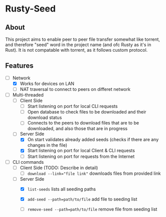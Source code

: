 # Rusty-Seed

## About 
This project aims to enable peer to peer file transfer somewhat like torrent, and therefore "seed" word in the project name (and ofc Rusty as it's in Rust). It is not compatable with torrent, as it follows custom protocol.

## Features
- [ ] Network
  - [x] Works for devices on LAN 
  - [ ] NAT traversal to connect to peers on differet network
- [ ] Multi-threaded
  - [ ] Client Side
    - [ ] Start listening on port for local CLI requests 
    - [ ] Open database to check files to be downloaded and their download status
    - [ ] Connects to the peers to download files that are to be downloaded, and also those that are in progress
  - [ ] Server Side
    - [x] On start validates already added seeds (checks if there are any changes in the file)
    - [x] Start listening on port for local Client & CLI requests
    - [ ] Start listening on port for requests from the Internet
- [ ] CLI commands
  - [ ] Client Side (TODO: Describe in detail)
    - [ ] `download --link="file link"` downloads files from provided link 
  - [ ] Server Side 
    - [x] `list-seeds` lists all seeding paths
    - [x] `add-seed --path=path/to/file` add file to seeding list
    - [ ] `remove-seed --path=path/to/file` remove file from seeding list
  